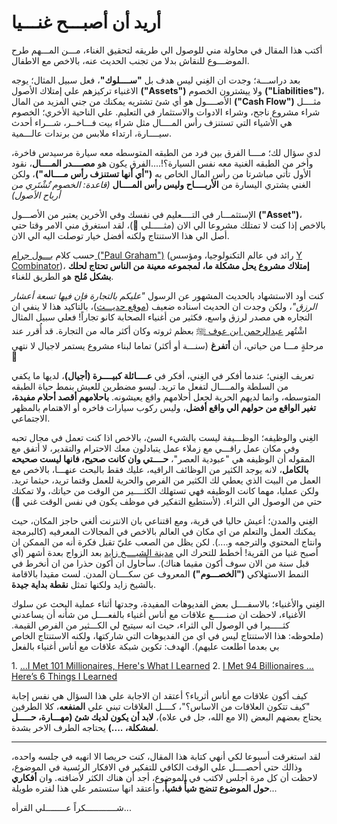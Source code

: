 # أريد أن أصبـــح غنـــيا 

أكتب هذا المقال في محاولة مني للوصول الي طريقه لتحقيق الغناء، مـــن المـــهم طرح الموضـــوع للنقاش بدلا من تجنب الحديث عنه، بالاخص مع الاطفال.


بعد دراســـة؛ وجدت ان الغِني ليس هدف بل **"ســــلوك"**، فعل سبيل المثال؛ يوجه الاغنياء تركيزهم علي إمتلاك الأصول **("Assets")** ولا ييشترون الخصوم **("Liabilities")**، الأصــــول هو أي شئ تشتريه يمكنك من جني المزيد من المال **("Cash Flow")** مثــــل شراء مشروع ناجح، وشراء الادوات والاستثمار في التعليم. علي الناحية الأخري؛ الخصوم هي الأشياء التي تستنزف رأس المــــال مثل شراء بيت فـــاخــر، شـــراء أحدث سيــــارة، ارتداء ملابس من برندات عالـــمية.


لدي سؤال لك؛ مــــا الفرق بين فرد من الطبقه المتوسطه معه سيارة مرسيدس فاخرة، وأخر من الطبقه الغنية معه نفس السيارة؟!....الفرق يكون هو **مصــــدر المــــال**، نقود الأول تأتي مباشرتا من رأس المال الخاص به **("أي أنها تستنزف رأس مــــاله")**، ولكن الغني يشتري اليسارة من **الأربــــاح وليس رأس المــــال** *(قاعدة: الخصوم تٌشْتَري من أرباح الأصول)*



الإستثمـــار في التــــعليم في نفسك وفي الأخرين يعتبر من الأصـــول **("Asset")**، بالاخص إذا كنت لا تمتلك مشروعا الي الان (مثـــــلي 🙂)، لقد استغرق مني الامر وقتا حتي أصل الي هذا الاستنتاج ولكنه أفضل خيار توصلت اليه الي الان.


حسب كلام [بـــول جرام ("Paul Graham")](https://www.paulgraham.com/articles.html) (رائد في عالم التكنولوجيا، ومؤسس [Y Combinator](https://www.ycombinator.com/))، **إمتلاك مشروع يحل مشكلة ما، لمجموعه معينة من الناس تحتاج لحلك بشكل مُلح** هو الطريق للغناء. 



كنت أود الاستشهاد بالحديث المشهور عن الرسول *"عليكم بالتجارة فإن فيها تسعة أعشار الرزق"*، ولكن وجدت ان الحديث اسناده ضعيف ([موقع حديـــث](https://hdith.com/?s=التجارة+تسع+أعشار))، بالتاكيد هذا لا ينفي ان التجاره هي مصدر لرزق واسع، فكثير من أغنياء الصحابة كانو تجاراً! فعلي سبيل المثال اشْتُهر [عبدالرحمن ابن عوف ﷺ](https://ar.wikipedia.org/wiki/عبد_الرحمن_بن_عوف) بعظم ثروته وكان أكثر ماله من التجارة. <hl>قد أُقرر عند مرحلةٍ مـــا من حياتي، أن **أتفرغ** (سنـــة أو أكثر) تماما لبناء مشروع يستمر لاجيال لا نتهي 🚀</hl>



تعريف الغِني؛ عندما أفكر في الغِني، أفكر في **عــــائلة كبيــــرة (أجيال)**، لديها ما يكفي من السلطة والمــــال لتفعل ما تريد. ليسو مضطرين للعيش بنمط حياة الطبقه المتوسطه، وانما لديهم الحرية لجعل أحلامهم واقع يعيشونه. **باحلامهم أقصد أحلام مفيدة، تغير الواقع من حولهم الي واقع أفضل**، وليس ركوب سيارات فاخره أو الاهتمام بالمظهر الاجتماعي.   
 


الغِني والوظيفه؛ الوظـــيفة ليست بالشيء السئ، بالاخص اذا كنت تعمل في مجال تحبه وفي مكان عمل راقـــي مع زملاء عمل يتبادلون معك الاحترام والتقدير، لا أتفق مع المقوله أن الوظيفه هي "عبودية العصر"، **حــــتي وان كانت صحيح، فانها ليست صحيحه بالكامل**، لانه يوجد الكثير من الوظائف الراقيه، عليك فقط بالبحث عنهـــا، بالاخص مع العمل من البيت الذي يعطي لك الكثير من الفرص والحرية للعمل وقتما تريد، حيثما تريد. ولكن عمليا، مهما كانت الوظيفه فهي تستهلك الكثــــير من الوقت من حياتك، ولا تمكنك حتي من الوصول الي الثراء. (لأستطيع التفكير في موظف يكون في نفس الوقت غني 🤔)


الغِني والمدن؛ أعيش حاليا في قرية، ومع اقتناعي بان الانترنت ألغي حاجز المكان، حيث يمكنك العمل والتعلم من اي مكان في العالم بالاخص في المجالات المعرفيه (كالبرمجة وانتاج المحتوي والترجمه و....). لكن يظل من الصعب عليّ تقبل فكرة أنه من الممكن ان أصبح غنيا من القرية! أخطط للتحرك الي [مدينة الشيــــخ زايد](https://ar.wikipedia.org/wiki/مدينة_الشيخ_زايد) بعد الزواج بعدة أشهر (أي قبل سنة من الان سوف أكون مقيما هناك). سأحاول ان أكون حذرا من ان أنخرط في النمط الاستهلاكي **("الخصـــوم")** المعروف عن سكــــان المدن. لست مقيدا بالاقامة بالشيخ زايد ولكنها تمثل **نقطة بداية جيدة**. 

الغِني والأغنياء؛ بالاسفــــل بعض الفديوهات المفيدة، وجدتها أثناء عملية البحث عن سلوك الأغنياء، لاحظت ان صنـــــع علاقات مع أناس أغنياء بالفعــــل من شأنه أن يساعدني كثـــــيرا في الوصول الي الثراء، حيث انه سيتيح لي الكـــثير من الفرص القيمة.  (ملحوظه: هذا الاستنتاج ليس في اي من الفديوهات التي شاركتها، ولكنه الاستنتاج الخاص بي بعدما اطلعت عليهم). <hl> الهدف: تكوين شبكة علاقات مع أناس أغنياء بالفعل </hl>


‏1. [...I Met 101 Millionaires, Here's What I Learned](https://www.youtube.com/watch?v=KTVsu1nEH6s)
‏2. [I Met 94 Billionaires … Here’s 6 Things I Learned](https://www.youtube.com/watch?v=4t6x0Uuvm-A)


كيف أكون علاقات مع أناس أثرياء؟ أعتقد ان الاجابة علي هذا السؤال هي نفس إجابة "كيف تتكون العلاقات من الاساس؟"، كــــل العلاقات تبني علي **المنفعه**، كلا الطرفين يحتاج بعضهم البعض (الا مع الله، جل في علاه)،  **لابد أن يكون لديك شئ (مهـــارة، حـــــل لمشكلة، ....)** يحتاجه الطرف الاخر بشدة.



---


لقد استغرقت أسبوعا لكي أنهي كتابة هذا المقال، كنت حريصا الا انهيه في جلسه واحده، وذالك حتي أحصــــل علي الوقت الكافي للتفكير في الافكار الرئسية في الموضوع، لاحظت أن كل مرة أجلس لاكتب في الموضوع، أجد أن هناك الكثر لأضافته. وان **أفكاري حول الموضوع تنضج شيأً فشيأً**، وأعتقد انها ستستمر علي هذا لفتره طويلة...



شــــــــــــكراً عــــــــلي القرأه...

